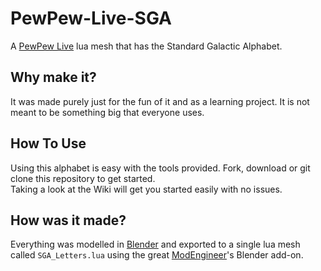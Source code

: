 # PewPew-Live-SGA
A [PewPew Live](https://pewpew.live/) lua mesh that has the Standard Galactic Alphabet. 

## Why make it?
It was made purely just for the fun of it and as a learning project. It is not meant to be something big that everyone uses.

## How To Use
Using this alphabet is easy with the tools provided. Fork, download or git clone this repository to get started.\
Taking a look at the Wiki will get you started easily with no issues.

## How was it made?
Everything was modelled in [Blender](https://www.blender.org/) and exported to a single lua mesh called `SGA_Letters.lua` using the great [ModEngineer](https://github.com/ModEngineer)'s Blender add-on.
